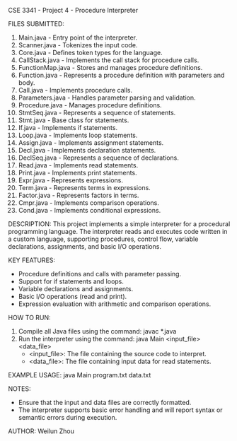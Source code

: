 CSE 3341 - Project 4 - Procedure Interpreter

FILES SUBMITTED:
1. Main.java - Entry point of the interpreter.
2. Scanner.java - Tokenizes the input code.
3. Core.java - Defines token types for the language.
4. CallStack.java - Implements the call stack for procedure calls.
5. FunctionMap.java - Stores and manages procedure definitions.
6. Function.java - Represents a procedure definition with parameters and body.
7. Call.java - Implements procedure calls.
8. Parameters.java - Handles parameter parsing and validation.
9. Procedure.java - Manages procedure definitions.
10. StmtSeq.java - Represents a sequence of statements.
11. Stmt.java - Base class for statements.
12. If.java - Implements if statements.
13. Loop.java - Implements loop statements.
14. Assign.java - Implements assignment statements.
15. Decl.java - Implements declaration statements.
16. DeclSeq.java - Represents a sequence of declarations.
17. Read.java - Implements read statements.
18. Print.java - Implements print statements.
19. Expr.java - Represents expressions.
20. Term.java - Represents terms in expressions.
21. Factor.java - Represents factors in terms.
22. Cmpr.java - Implements comparison operations.
23. Cond.java - Implements conditional expressions.

DESCRIPTION:
This project implements a simple interpreter for a procedural programming language. The interpreter reads and executes code written in a custom language, supporting procedures, control flow, variable declarations, assignments, and basic I/O operations.

KEY FEATURES:
- Procedure definitions and calls with parameter passing.
- Support for if statements and loops.
- Variable declarations and assignments.
- Basic I/O operations (read and print).
- Expression evaluation with arithmetic and comparison operations.

HOW TO RUN:
1. Compile all Java files using the command:
   javac *.java
2. Run the interpreter using the command:
   java Main <input_file> <data_file>
   - <input_file>: The file containing the source code to interpret.
   - <data_file>: The file containing input data for read statements.

EXAMPLE USAGE:
   java Main program.txt data.txt

NOTES:
- Ensure that the input and data files are correctly formatted.
- The interpreter supports basic error handling and will report syntax or semantic errors during execution.

AUTHOR:
Weilun Zhou
